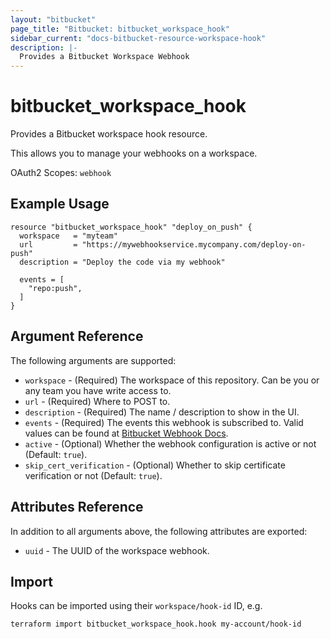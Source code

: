 ```yaml
---
layout: "bitbucket"
page_title: "Bitbucket: bitbucket_workspace_hook"
sidebar_current: "docs-bitbucket-resource-workspace-hook"
description: |-
  Provides a Bitbucket Workspace Webhook
---
```


# bitbucket\_workspace\_hook

Provides a Bitbucket workspace hook resource.

This allows you to manage your webhooks on a workspace.

OAuth2 Scopes: `webhook`

## Example Usage

```hcl
resource "bitbucket_workspace_hook" "deploy_on_push" {
  workspace   = "myteam"
  url         = "https://mywebhookservice.mycompany.com/deploy-on-push"
  description = "Deploy the code via my webhook"

  events = [
    "repo:push",
  ]
}
```

## Argument Reference

The following arguments are supported:

* `workspace` - (Required) The workspace of this repository. Can be you or any team you
  have write access to.
* `url` - (Required) Where to POST to.
* `description` - (Required) The name / description to show in the UI.
* `events` - (Required) The events this webhook is subscribed to. Valid values can be found at [Bitbucket Webhook Docs](https://developer.atlassian.com/cloud/bitbucket/rest/api-group-repositories/#api-repositories-workspace-repo-slug-hooks-post).
* `active` - (Optional) Whether the webhook configuration is active or not (Default: `true`).
* `skip_cert_verification` - (Optional) Whether to skip certificate verification or not (Default: `true`).

## Attributes Reference

In addition to all arguments above, the following attributes are exported:

* `uuid` - The UUID of the workspace webhook.

## Import

Hooks can be imported using their `workspace/hook-id` ID, e.g.

```sh
terraform import bitbucket_workspace_hook.hook my-account/hook-id
```
